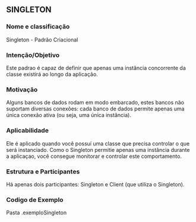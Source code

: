 ## SINGLETON

### Nome e classificação

Singleton - Padrão Criacional

### Intenção/Objetivo

Este padrao é capaz de definir que apenas uma instância concorrente da classe existirá ao longo da aplicação.

### Motivação

Alguns bancos de dados rodam em modo embarcado, estes bancos não suportam diversas 
conexões: cada banco de dados permite apenas uma única conexão ativa (ou seja, uma única instância).

### Aplicabilidade

Ele é aplicado quando você possuí uma classe que precisa controlar o que será instanciado. Como o Singleton permitie apenas uma instância durante a aplicaçao, você consegue monitorar e controlar este comportamento.

### Estrutura e Participantes

Há apenas dois participantes: Singleton e Client (que utiliza o Singleton).

### Codigo de Exemplo

Pasta .exemploSingleton
